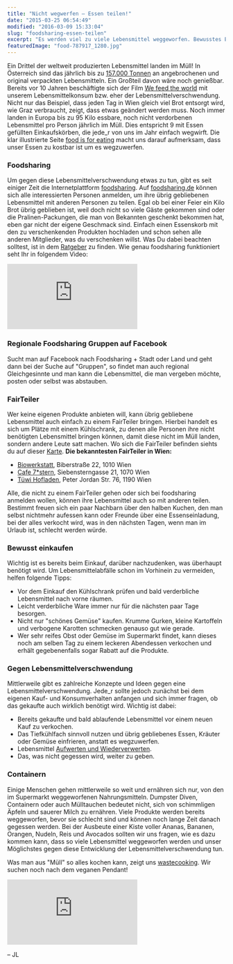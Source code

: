 ```yaml
---
title: "Nicht wegwerfen – Essen teilen!"
date: "2015-03-25 06:54:49"
modified: "2016-03-09 15:33:04"
slug: "foodsharing-essen-teilen"
excerpt: "Es werden viel zu viele Lebensmittel weggeworfen. Bewusstes Einkaufen und das Teilen von Lebensmitteln (Foodsharing) sind dabei nur einige Konzepte gegen die Lebensmittelverschwendung. "
featuredImage: "food-787917_1280.jpg"
---
```


Ein Drittel der weltweit produzierten Lebensmittel landen im Müll! In Österreich sind das jährlich bis zu [157.000 Tonnen](https://www.wien.gv.at/umweltschutz/abfall/lebensmittel/fakten.html) an angebrochenen und original verpackten Lebensmitteln. Ein Großteil davon wäre noch genießbar. Bereits vor 10 Jahren beschäftigte sich der Film [We feed the world](http://www.we-feed-the-world.at/film.htm) mit unserem Lebensmittelkonsum bzw. eher der Lebensmittelverschwendung. Nicht nur das Beispiel, dass jeden Tag in Wien gleich viel Brot entsorgt wird, wie Graz verbraucht, zeigt, dass etwas geändert werden muss. Noch immer landen in Europa bis zu 95 Kilo essbare, noch nicht verdorbenen Lebensmittel pro Person jährlich im Müll. Dies entspricht 9 mit Essen gefüllten Einkaufskörben, die jede\_r von uns im Jahr einfach wegwirft. Die klar illustrierte Seite [food is for eating](http://www.foodisforeating.org/) macht uns darauf aufmerksam, dass unser Essen zu kostbar ist um es wegzuwerfen.

### Foodsharing

Um gegen diese Lebensmittelverschwendung etwas zu tun, gibt es seit einiger Zeit die Internetplattform [foodsharing](https://foodsharing.de/). Auf [foodsharing.de](https://foodsharing.de/) können sich alle interessierten Personen anmelden, um ihre übrig gebliebenen Lebensmittel mit anderen Personen zu teilen. Egal ob bei einer Feier ein Kilo Brot übrig geblieben ist, weil doch nicht so viele Gäste gekommen sind oder die Pralinen-Packungen, die man von Bekannten geschenkt bekommen hat, eben gar nicht der eigene Geschmack sind. Einfach einen Essenskorb mit den zu verschenkenden Produkten hochladen und schon sehen alle anderen Mitglieder, was du verschenken willst. Was Du dabei beachten solltest, ist in dem [Ratgeber](https://foodsharing.de/ratgeber) zu finden. Wie genau foodsharing funktioniert seht Ihr in folgendem Video:

<iframe src="http://www.youtube.com/embed/dqsVjuK3rTc" width="300" height="150" frameborder="0" allowfullscreen="allowfullscreen"></iframe>

### Regionale Foodsharing Gruppen auf Facebook

Sucht man auf Facebook nach Foodsharing + Stadt oder Land und geht dann bei der Suche auf "Gruppen", so findet man auch regional Gleichgesinnte und man kann die Lebensmittel, die man vergeben möchte, posten oder selbst was abstauben.

### FairTeiler

Wer keine eigenen Produkte anbieten will, kann übrig gebliebene Lebensmittel auch einfach zu einem FairTeiler bringen. Hierbei handelt es sich um Plätze mit einem Kühlschrank, zu denen alle Personen ihre nicht benötigten Lebensmittel bringen können, damit diese nicht im Müll landen, sondern andere Leute satt machen. Wo sich die FairTeiler befinden siehts du auf dieser [Karte](https://foodsharing.de/karte?load=baskets). **Die bekanntesten FairTeiler in Wien:**

*   [Biowerkstatt](http://www.biowerkstatt.com/), Biberstraße 22, 1010 Wien
*   [Cafe 7\*stern](http://www.7stern.net/index.php), Siebensterngasse 21, 1070 Wien
*   [Tüwi Hofladen](http://tuewi.action.at/hofladen), Peter Jordan Str. 76, 1190 Wien

Alle, die nicht zu einem FairTeiler gehen oder sich bei foodsharing anmelden wollen, können ihre Lebensmittel auch so mit anderen teilen. Bestimmt freuen sich ein paar Nachbarn über den halben Kuchen, den man selbst nichtmehr aufessen kann oder Freunde über eine Essenseinladung, bei der alles verkocht wird, was in den nächsten Tagen, wenn man im Urlaub ist, schlecht werden würde.

### Bewusst einkaufen

Wichtig ist es bereits beim Einkauf, darüber nachzudenken, was überhaupt benötigt wird. Um Lebensmittelabfälle schon im Vorhinein zu vermeiden, helfen folgende Tipps:

*   Vor dem Einkauf den Kühlschrank prüfen und bald verderbliche Lebensmittel nach vorne räumen.
*   Leicht verderbliche Ware immer nur für die nächsten paar Tage besorgen.
*   Nicht nur "schönes Gemüse" kaufen. Krumme Gurken, kleine Kartoffeln und verbogene Karotten schmecken genauso gut wie gerade.
*   Wer sehr reifes Obst oder Gemüse im Supermarkt findet, kann dieses noch am selben Tag zu einem leckeren Abendessen verkochen und erhält gegebenenfalls sogar Rabatt auf die Produkte.

### Gegen Lebensmittelverschwendung

Mittlerweile gibt es zahlreiche Konzepte und Ideen gegen eine Lebensmittelverschwendung. Jede\_r sollte jedoch zunächst bei dem eigenen Kauf- und Konsumverhalten anfangen und sich immer fragen, ob das gekaufte auch wirklich benötigt wird. Wichtig ist dabei:

*   Bereits gekaufte und bald ablaufende Lebensmittel vor einem neuen Kauf zu verkochen.
*   Das Tiefkühlfach sinnvoll nutzen und übrig gebliebenes Essen, Kräuter oder Gemüse einfrieren, anstatt es wegzuwerfen.
*   Lebensmittel [Aufwerten und Wiederverwerten](https://www.veganblatt.com/gegen-lebensmittel-verschwendung).
*   Das, was nicht gegessen wird, weiter zu geben.

### Containern

Einige Menschen gehen mittlerweile so weit und ernähren sich nur, von den im Supermarkt weggeworfenen Nahrungsmitteln. Dumpster Diven, Containern oder auch Mülltauchen bedeutet nicht, sich von schimmligen Äpfeln und sauerer Milch zu ernähren. Viele Produkte werden bereits weggeworfen, bevor sie schlecht sind und können noch lange Zeit danach gegessen werden. Bei der Ausbeute einer Kiste voller Ananas, Bananen, Orangen, Nudeln, Reis und Avocados sollten wir uns fragen, wie es dazu kommen kann, dass so viele Lebensmittel weggeworfen werden und unser Möglichstes gegen diese Entwicklung der Lebensmittelverschwendung tun.

Was man aus "Müll" so alles kochen kann, zeigt uns [wastecooking](http://www.wastecooking.com/). Wir suchen noch nach dem veganen Pendant!

<iframe src="http://www.youtube.com/embed/eD4BQRh12DM" width="300" height="150" frameborder="0" allowfullscreen="allowfullscreen"></iframe>

– JL